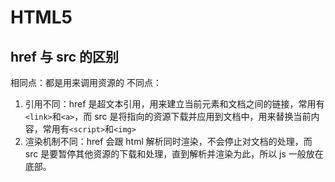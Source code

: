# HTML5

## href 与 src 的区别

相同点：都是用来调用资源的
不同点：

1. 引用不同：href 是超文本引用，用来建立当前元素和文档之间的链接，常用有`<link>`和`<a>`，而 src 是将指向的资源下载并应用到文档中，用来替换当前内容，常用有`<script>`和`<img>`
2. 渲染机制不同：href 会跟 html 解析同时渲染，不会停止对文档的处理，而 src 是要暂停其他资源的下载和处理，直到解析并渲染为此，所以 js 一般放在底部。
